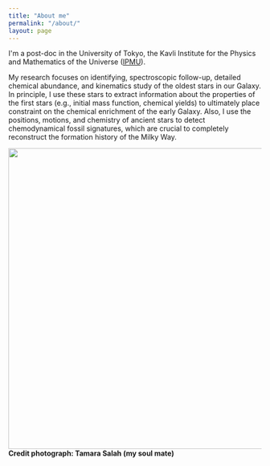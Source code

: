 ```yaml
---
title: "About me"
permalink: "/about/"
layout: page
---
```




I'm a post-doc in the University of Tokyo, the Kavli Institute for the Physics and Mathematics of the Universe ([IPMU](https://www.ipmu.jp)). 

My research focuses on identifying, spectroscopic follow-up, detailed chemical abundance, and kinematics study of the oldest stars in our Galaxy. In principle, I use these stars to extract information about the properties of the first stars (e.g., initial mass function, chemical yields) to ultimately place constraint on the chemical enrichment of the early Galaxy. Also, I use the positions, motions, and chemistry of ancient stars to detect chemodynamical fossil signatures, which are crucial to completely reconstruct the formation history of the Milky Way.



<p>
    <img align="left" src="https://user-images.githubusercontent.com/35367221/196015334-df72fbf0-89bf-48c7-9c13-7231a6547304.JPG" width="600" height="600">
</p> 
    
    
\
\
\
\
\
\
\
\
\
\
\
\
\
\
\
\
\
\
\
\
**Credit photograph: Tamara Salah (my soul mate)**

